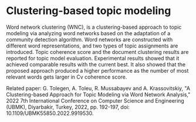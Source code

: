 # Clustering-based topic modeling
Word network clustering (WNC), is a clustering-based approach to topic modeling via analyzing word networks based on the adaptation of a community detection algorithm. Word networks are constructed with different word representations, and two types of topic assignments are introduced. Topic coherence score and the document clustering results are reported for topic model evaluation. Experimental results showed that it achieved comparable results with the current best. It also showed that the proposed approach produced a higher performance as the number of most relevant words gets larger in Cv coherence score.

Related paper:
G. Tolegen, A. Toleu, R. Mussabayev and A. Krassovitskiy, "A Clustering-based Approach for Topic Modeling via Word Network Analysis," 2022 7th International Conference on Computer Science and Engineering (UBMK), Diyarbakir, Turkey, 2022, pp. 192-197, doi: 10.1109/UBMK55850.2022.9919530.
